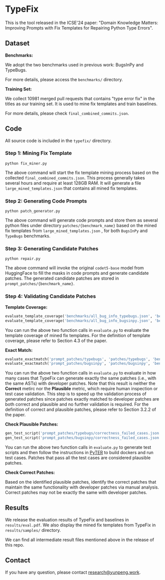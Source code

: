 # TypeFix

This is the tool released in the ICSE'24 paper: "Domain Knowledge Matters: Improving Prompts with Fix Templates for Repairing Python Type Errors".

## Dataset

**Benchmarks:**

We adopt the two benchmarks used in previous work: BugsInPy and TypeBugs. 

For more details, please access the `benchmarks/` directory.

**Training Set:**

We collect 10981 merged pull requests that contains "type error fix" in the titles as our training set. It is used to mine fix templates and train baselines.

For more details, please check `final_combined_commits.json`.

## Code

All source code is included in the `typefix/` directory.

### Step 1: Mining Fix Template

```
python fix_miner.py
```

The above command will start the fix template mining process based on the collected `final_combined_commits.json`. This process generally takes several hours and require at least 128GB RAM. It will generate a file `large_mined_templates.json` that contains all mined fix templates.

### Step 2: Generating Code Prompts

```
python patch_generator.py
```

The above command will generate code prompts and store them as several python files under directory `patches/{benchmark_name}` based on the mined fix templates from `large_mined_templates.json` , for both `BugsInPy` and `TypeBugs` benchmarks.

### Step 3: Generating Candidate Patches

```
python repair.py
```

The above command will invoke the original `codet5-base` model from HuggingFace to fill the masks in code prompts and generate candidate patches. The generated candidate patches are stored in `prompt_patches/{benchmark_name}`.

### Step 4: Validating Candidate Patches

**Template Coverage:**

```python
evaluate_template_coverage('benchmarks/all_bug_info_typebugs.json', 'benchmarks/typebugs', 'large_mined_templates.json', benchmark = 'typebugs', remove_comment = True)
evaluate_template_coverage('benchmarks/all_bug_info_bugsinpy.json', 'benchmarks/bugsinpy', 'large_mined_templates.json', benchmark = 'bugsinpy', remove_comment = True)
```

You can run the above two function calls in `evaluate.py` to evaluate the template coverage of mined fix templates. For the definition of template coverage, please refer to Section 4.3 of the paper.

**Exact Match:**

```python
evaluate_exactmatch('prompt_patches/typebugs', 'patches/typebugs', 'benchmarks/typebugs', 'benchmarks/all_bug_info_typebugs.json', mask_all = False, benchmark = 'typebugs')
evaluate_exactmatch('prompt_patches/bugsinpy', 'patches/bugsinpy', 'benchmarks/bugsinpy', 'benchmarks/all_bug_info_bugsinpy.json', mask_all = False, benchmark = 'bugsinpy')
```

You can run the above two function calls in `evaluate.py` to evaluate in how many cases that TypeFix can generate exactly the same patches (i.e., with the same ASTs) with developer patches. Note that this result is neither the **Correct** metirc nor the **Plausible** metric, which require human inspection or test case validation. This step is to speed up the validation process of generated patches since patches exactly matched to developer patches are both correct and plausible and no further validation is required. For the definition of correct and plausible patches, please refer to Section 3.2.2 of the paper.

**Check Plausible Patches:**

```python
gen_test_script('prompt_patches/typebugs/correctness_failed_cases.json', split = 5, benchmark = "typebugs")
gen_test_script('prompt_patches/bugsinpy/correctness_failed_cases.json', split = 5, benchmark = "bugsinpy")
```

You can run the above two function calls in `evaluate.py` to generate test scripts and then follow the instructions in [PyTER](https://github.com/kupl/PyTER/blob/main/INSTALL.md) to build dockers and run test cases. Patches that pass all the test cases are considered plausible patches.

**Check Correct Patches:**

Based on the identified plausible patches, identify the correct patches that maintain the same functionality with developer patches via manual analysis. Correct patches may not be exactly the same with developer patches.

## Results

We release the evaluation results of TypeFix and baselines in `results/eval.pdf`.
We also display the mined fix templates from TypeFix in `results/samples/` directory.

We can find all intermediate result files mentioned above in the release of this repo.

## Contact

If you have any question, please contact [research@yunpeng.work](mailto:research@yunpeng.work).